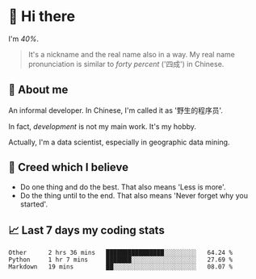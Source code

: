 # 👋 Hi there

I'm *40%*.

> It's a nickname and the real name also in a way.
> My real name pronunciation is similar to *forty percent* ('四成') in Chinese.

## :speech_balloon: About me

An informal developer. In Chinese, I'm called it as '野生的程序员'.

In fact, _development_ is not my main work. It's my hobby.

Actually, I'm a data scientist, especially in geographic data mining.

## :see_no_evil: Creed which I believe

- Do one thing and do the best. That also means 'Less is more'.
- Do the thing until to the end. That also means 'Never forget why you started'.

## :chart_with_upwards_trend: Last 7 days my coding stats

<!--START_SECTION:waka-->

```text
Other      2 hrs 36 mins   ████████████████░░░░░░░░░   64.24 %
Python     1 hr 7 mins     ███████░░░░░░░░░░░░░░░░░░   27.69 %
Markdown   19 mins         ██░░░░░░░░░░░░░░░░░░░░░░░   08.07 %
```

<!--END_SECTION:waka-->
